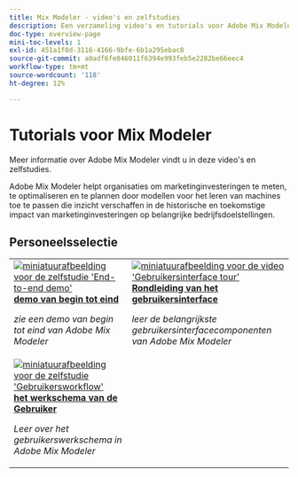 ```yaml
---
title: Mix Modeler - video's en zelfstudies
description: Een verzameling video's en tutorials voor Adobe Mix Modeler.
doc-type: overview-page
mini-toc-levels: 1
exl-id: 451a1f0d-3116-4166-9bfe-6b1a295ebac8
source-git-commit: a0adf6fe046011f6394e993feb5e2282be66eec4
workflow-type: tm+mt
source-wordcount: '118'
ht-degree: 12%

---
```


# Tutorials voor Mix Modeler

Meer informatie over Adobe Mix Modeler vindt u in deze video&#39;s en zelfstudies.

Adobe Mix Modeler helpt organisaties om marketinginvesteringen te meten, te optimaliseren en te plannen door modellen voor het leren van machines toe te passen die inzicht verschaffen in de historische en toekomstige impact van marketinginvesteringen op belangrijke bedrijfsdoelstellingen.


<div id="recs-overview-body-1"></div>
<div id="recs-overview-body-2"></div>
<div id="recs-overview-body-3"></div>
<div id="recs-overview-body-4"></div>
<div id="recs-overview-body-5"></div>
<div id="recs-overview-body-6"></div>

## Personeelsselectie

<div id="staff-picks-section">
<table style="margin-top: 0 !important">
<tr>
  <td>
    <a href="intro/demo.md">
      <img alt="miniatuurafbeelding voor de zelfstudie &apos;End-to-end demo&apos;" src="https://video.tv.adobe.com/v/3440794?format=jpeg" />
    </a>
    <div>
      <a href="intro/demo.md">
    <strong> demo van begin tot eind </strong>
    </a>
    </div>
    <p>
    <em> zie een demo van begin tot eind van Adobe Mix Modeler </em>
    <p>
  </td>
  <td>
    <a href="intro/user-interface-tour.md">
      <img alt="miniatuurafbeelding voor de video &apos;Gebruikersinterface tour&apos;" src="https://video.tv.adobe.com/v/3424851?format=jpeg" />
    </a>
    <div>
      <a href="intro/user-interface-tour.md">
    <strong> Rondleiding van het gebruikersinterface </strong>
    </a>
    </div>
    <p>
    <em> leer de belangrijkste gebruikersinterfacecomponenten van Adobe Mix Modeler </em>
    <p>
  </td>
</tr>
  <td>
    <a href="intro/user-workflow.md">
      <img alt="miniatuurafbeelding voor de zelfstudie &apos;Gebruikersworkflow&apos;" src="https://video.tv.adobe.com/v/3424854?format=jpeg" />
    </a>
    <div>
      <a href="intro/user-workflow.md">
    <strong> het werkschema van de Gebruiker </strong>
    </a>
    </div>
    <p>
    <em> Leer over het gebruikerswerkschema in Adobe Mix Modeler </em>
    <p>
  </td>
</table>

</div>
